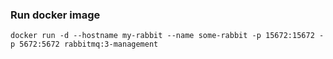 ### Run docker image
``` docker run -d --hostname my-rabbit --name some-rabbit -p 15672:15672 -p 5672:5672 rabbitmq:3-management ```